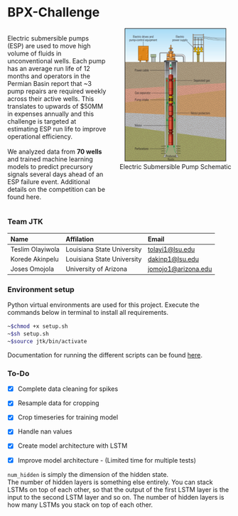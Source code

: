 # BPX-Challenge
<div style="display:flex; flex-direction:row; justify-content:flex-start; gap:30px; align-items:top; padding-left:0">
    <p width="300px">
    Electric submersible pumps (ESP) are used to move high volume of fluids in unconventional wells. Each pump has an average run life of 12 months and operators in the Permian Basin report that ~3 pump repairs are required weekly across their active wells. This translates to upwards of $50MM in expenses annually and this challenge is targeted at estimating ESP run life to improve operational efficiency.<br><br>
    We analyzed data from <b>70 wells</b> and trained machine learning models to predict precursory signals several days ahead of an ESP failure event. Additional details on the competition can be found <a src="https://www.spegcs.org/events/6836/">here</a>.
    </p>
    <div style="text-align:center; flex-shrink:0;">
        <img src="ESP.png" height="300px" width="auto">
        <figcaption>Electric Submersible Pump Schematic</figcaption>
    </div>
</div>


### Team JTK
| Name | Affilation | Email |
| :-- | :-- | :-- |
| Teslim Olayiwola | Louisiana State University | tolayi1@lsu.edu |
| Korede Akinpelu | Louisiana State University | dakinp1@lsu.edu |
| Joses Omojola | University of Arizona | jomojo1@arizona.edu |


### Environment setup
Python virtual environments are used for this project. Execute the commands below in terminal to install all requirements.
```bash
~$chmod +x setup.sh
~$sh setup.sh
~$source jtk/bin/activate
```
Documentation for running the different scripts can be found [here](Documentation.md).


### To-Do
- [x] Complete data cleaning for spikes
- [x] Resample data for cropping
- [x] Crop timeseries for training model
- [x] Handle nan values
- [x] Create model architecture with LSTM
- [x] Improve model architecture - (Limited time for multiple tests)


`num_hidden` is simply the dimension of the hidden state.<br>
The number of hidden layers is something else entirely. You can stack LSTMs on top of each other, 
so that the output of the first LSTM layer is the input to the second LSTM layer and so on. 
The number of hidden layers is how many LSTMs you stack on top of each other.
